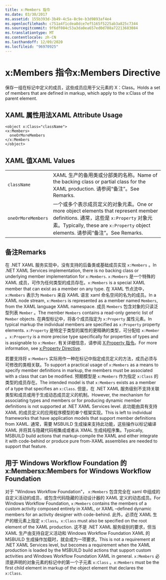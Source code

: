 ```yaml
---
title: x:Members 指令
ms.date: 03/30/2017
ms.assetid: 155b393d-3b49-4c5a-8c9e-b3d9893af4e4
ms.openlocfilehash: c751a4f1cdea8dce7ef5165f5225ab3a825c7344
ms.sourcegitcommit: 9f6df084c53a3da0ea657ed0d708a72213683084
ms.translationtype: MT
ms.contentlocale: zh-CN
ms.lasthandoff: 12/09/2020
ms.locfileid: "96970925"
---
```

# <a name="xmembers-directive"></a><span data-ttu-id="58f9a-102">x:Members 指令</span><span class="sxs-lookup"><span data-stu-id="58f9a-102">x:Members Directive</span></span>
<span data-ttu-id="58f9a-103">保存一组在标记中定义的成员，这些成员应用于父元素的 X：Class。</span><span class="sxs-lookup"><span data-stu-id="58f9a-103">Holds a set of members that are defined in markup, which apply to the x:Class of the parent element.</span></span>

## <a name="xaml-attribute-usage"></a><span data-ttu-id="58f9a-104">XAML 属性用法</span><span class="sxs-lookup"><span data-stu-id="58f9a-104">XAML Attribute Usage</span></span>

```xaml
<object x:Class="className">
<x:Members>
  oneOrMoreMembers
</x:Members
</object>
```

## <a name="xaml-values"></a><span data-ttu-id="58f9a-105">XAML 值</span><span class="sxs-lookup"><span data-stu-id="58f9a-105">XAML Values</span></span>

|||
|-|-|
|`className`|<span data-ttu-id="58f9a-106">XAML 生产的备用类或分部类的名称。</span><span class="sxs-lookup"><span data-stu-id="58f9a-106">Name of the backing class or partial class for the XAML production.</span></span> <span data-ttu-id="58f9a-107">请参阅“备注”。</span><span class="sxs-lookup"><span data-stu-id="58f9a-107">See Remarks.</span></span>|
|`oneOrMoreMembers`|<span data-ttu-id="58f9a-108">一个或多个表示成员定义的对象元素。</span><span class="sxs-lookup"><span data-stu-id="58f9a-108">One or more object elements that represent member definitions.</span></span> <span data-ttu-id="58f9a-109">通常，这些是 `x:Property` 对象元素。</span><span class="sxs-lookup"><span data-stu-id="58f9a-109">Typically, these are `x:Property` object elements.</span></span> <span data-ttu-id="58f9a-110">请参阅“备注”。</span><span class="sxs-lookup"><span data-stu-id="58f9a-110">See Remarks.</span></span>|

## <a name="remarks"></a><span data-ttu-id="58f9a-111">备注</span><span class="sxs-lookup"><span data-stu-id="58f9a-111">Remarks</span></span>

<span data-ttu-id="58f9a-112">在 .NET XAML 服务实现中，没有支持的后备类或基础成员实现 `x:Members` 。</span><span class="sxs-lookup"><span data-stu-id="58f9a-112">In .NET XAML Services implementation, there is no backing class or underlying member implementation for `x:Members`.</span></span> <span data-ttu-id="58f9a-113">`x:Members` 是一个特殊的 XAML 成员，可作为任何类型的成员存在。</span><span class="sxs-lookup"><span data-stu-id="58f9a-113">`x:Members` is a special XAML member that can exist as a member on any type.</span></span> <span data-ttu-id="58f9a-114">在 XAML 节点流中， `x:Members` 表示为 `Members` 来自 XAML 语言 xaml 命名空间的名为的成员。</span><span class="sxs-lookup"><span data-stu-id="58f9a-114">In a XAML node stream, `x:Members` is represented as a member named `Members`, from the XAML language XAML namespace.</span></span> <span data-ttu-id="58f9a-115">成员 `Members` 包含对象的只读泛型列表 `Member` 。</span><span class="sxs-lookup"><span data-stu-id="58f9a-115">The member `Members` contains a read-only generic list of `Member` objects.</span></span> <span data-ttu-id="58f9a-116">在典型标记中，将各个成员指定为 `x:Property` 属性元素。</span><span class="sxs-lookup"><span data-stu-id="58f9a-116">In typical markup the individual members are specified as `x:Property` property elements.</span></span> <span data-ttu-id="58f9a-117">`x:Property` 是特定于类型的属性的更精确的类型，可分配给 `x:Member` 。</span><span class="sxs-lookup"><span data-stu-id="58f9a-117">`x:Property` is a more precise type specifically for properties of types and is assignable to `x:Member`.</span></span> <span data-ttu-id="58f9a-118">有关详细信息，请参阅 [X:Property 指令](xproperty-directive.md)。</span><span class="sxs-lookup"><span data-stu-id="58f9a-118">For more information, see [x:Property Directive](xproperty-directive.md).</span></span>

<span data-ttu-id="58f9a-119">若要支持将 `x:Members` 实际用作一种在标记中指定成员定义的方法，成员必须与可修改的类相关联。</span><span class="sxs-lookup"><span data-stu-id="58f9a-119">To support a practical usage of `x:Members` as a means to specify member definitions in markup, the members must be associated with a class that can be modified.</span></span> <span data-ttu-id="58f9a-120">预期模型是 `x:Members` 作为指定 `x:Class` 的类型的成员存在。</span><span class="sxs-lookup"><span data-stu-id="58f9a-120">The intended model is that `x:Members` exists as a member of a type that specifies an `x:Class`.</span></span> <span data-ttu-id="58f9a-121">但是，在 .NET XAML 服务级别不支持关联类型和成员或用于生成动态成员定义的机制。</span><span class="sxs-lookup"><span data-stu-id="58f9a-121">However, the mechanism for associating types and members or for producing dynamic member definitions is not supported at .NET XAML Services level.</span></span> <span data-ttu-id="58f9a-122">此功能由具有支持 XAML 的成员定义的应用程序模型的单个框架实现。</span><span class="sxs-lookup"><span data-stu-id="58f9a-122">This is left to individual frameworks that have application models that support member definitions from XAML.</span></span> <span data-ttu-id="58f9a-123">通常，需要 MSBUILD 生成操来支持此功能，这些操作以标记编译 XAML 并将其与隐藏代码相集成或者从 XMAL 生成纯程序集。</span><span class="sxs-lookup"><span data-stu-id="58f9a-123">Typically, MSBUILD build actions that markup-compile the XAML and either integrate it with code-behind or produce pure from-XAML assemblies are needed to support that feature.</span></span>

## <a name="xmembers-for-windows-workflow-foundation"></a><span data-ttu-id="58f9a-124">用于 Windows Workflow Foundation 的 x:Members</span><span class="sxs-lookup"><span data-stu-id="58f9a-124">x:Members for Windows Workflow Foundation</span></span>

<span data-ttu-id="58f9a-125">对于 "Windows Workflow Foundation"， `x:Members` 包含完全在 xaml 中组成的自定义活动的成员，或包含代码隐藏的活动设计器的 XAML 定义的动态成员。</span><span class="sxs-lookup"><span data-stu-id="58f9a-125">For Windows Workflow Foundation, `x:Members` contains the members of a custom activity composed entirely in XAML, or XAML –defined dynamic members for an activity designer with code-behind.</span></span> <span data-ttu-id="58f9a-126">此外，必须在 XAML 生产的根元素上指定 `x:Class`。</span><span class="sxs-lookup"><span data-stu-id="58f9a-126">`x:Class` must also be specified on the root element of the XAML production.</span></span> <span data-ttu-id="58f9a-127">这不是 .NET XAML 服务级别的要求，但当 XAML 生产由支持自定义活动和 Windows Workflow Foundation XAML 的 MSBUILD 生成操作加载时，就会成为一项要求。</span><span class="sxs-lookup"><span data-stu-id="58f9a-127">This is not a requirement at .NET XAML Services level, but becomes a requirement when the XAML production is loaded by the MSBUILD build actions that support custom activities and Windows Workflow Foundation XAML in general.</span></span> <span data-ttu-id="58f9a-128">`x:Members` 必须是声明的对象元素的标记中的第一个子元素 `x:Class` 。</span><span class="sxs-lookup"><span data-stu-id="58f9a-128">`x:Members` must be the first child element in markup of the object element that declares the `x:Class`.</span></span>

